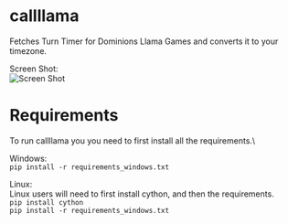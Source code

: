 # callllama
Fetches Turn Timer for Dominions Llama Games and converts it to your timezone. 

Screen Shot:\
![Screen Shot](https://image.prntscr.com/image/uEBq0GuoR_utcptZK-hhFg.png)

# Requirements
To run callllama you you need to first install all the requirements.\

Windows:\
`pip install -r requirements_windows.txt`

Linux:\
Linux users will need to first install cython, and then the requirements.\
`pip install cython`  
`pip install -r requirements_windows.txt`
